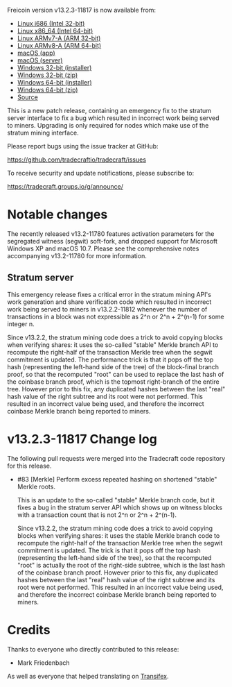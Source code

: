 Freicoin version v13.2.3-11817 is now available from:

  * [Linux i686 (Intel 32-bit)](https://s3.amazonaws.com/in.freico.stable/freicoin-v13.2.3-11817-i686-pc-linux-gnu.tar.gz)
  * [Linux x86_64 (Intel 64-bit)](https://s3.amazonaws.com/in.freico.stable/freicoin-v13.2.3-11817-x86_64-linux-gnu.tar.gz)
  * [Linux ARMv7-A (ARM 32-bit)](https://s3.amazonaws.com/in.freico.stable/freicoin-v13.2.3-11817-arm-linux-gnueabihf.tar.gz)
  * [Linux ARMv8-A (ARM 64-bit)](https://s3.amazonaws.com/in.freico.stable/freicoin-v13.2.3-11817-aarch64-linux-gnu.tar.gz)
  * [macOS (app)](https://s3.amazonaws.com/in.freico.stable/freicoin-v13.2.3-11817-osx.dmg)
  * [macOS (server)](https://s3.amazonaws.com/in.freico.stable/freicoin-v13.2.3-11817-osx64.tar.gz)
  * [Windows 32-bit (installer)](https://s3.amazonaws.com/in.freico.stable/freicoin-v13.2.3-11817-win32-setup.exe)
  * [Windows 32-bit (zip)](https://s3.amazonaws.com/in.freico.stable/freicoin-v13.2.3-11817-win32.zip)
  * [Windows 64-bit (installer)](https://s3.amazonaws.com/in.freico.stable/freicoin-v13.2.3-11817-win64-setup.exe)
  * [Windows 64-bit (zip)](https://s3.amazonaws.com/in.freico.stable/freicoin-v13.2.3-11817-win64.zip)
  * [Source](https://github.com/tradecraftio/tradecraft/archive/v13.2.3-11817.zip)

This is a new patch release, containing an emergency fix to the stratum server
interface to fix a bug which resulted in incorrect work being served to miners.
Upgrading is only required for nodes which make use of the stratum mining
interface.

Please report bugs using the issue tracker at GitHub:

  <https://github.com/tradecraftio/tradecraft/issues>

To receive security and update notifications, please subscribe to:

  <https://tradecraft.groups.io/g/announce/>

Notable changes
===============

The recently released v13.2-11780 features activation parameters for the
segregated witness (segwit) soft-fork, and dropped support for Microsoft
Windows XP and macOS 10.7.  Please see the comprehensive notes accompanying
v13.2-11780 for more information.

Stratum server
--------------

This emergency release fixes a critical error in the stratum mining API's work
generation and share verification code which resulted in incorrect work being
served to miners in v13.2.2-11812 whenever the number of transactions in a block
was not expressible as 2^n or 2^n + 2^(n-1) for some integer n.

Since v13.2.2, the stratum mining code does a trick to avoid copying blocks when
verifying shares: it uses the so-called "stable" Merkle branch API to recompute
the right-half of the transaction Merkle tree when the segwit commitment is
updated.  The performance trick is that it pops off the top hash (representing
the left-hand side of the tree) of the block-final branch proof, so that the
recomputed "root" can be used to replace the last hash of the coinbase branch
proof, which is the topmost right-branch of the entire tree.  However prior to
this fix, any duplicated hashes between the last "real" hash value of the right
subtree and its root were not performed.  This resulted in an incorrect value
being used, and therefore the incorrect coinbase Merkle branch being reported to
miners.

v13.2.3-11817 Change log
========================

The following pull requests were merged into the Tradecraft code repository
for this release.

- #83 [Merkle] Perform excess repeated hashing on shortened "stable" Merkle
  roots.

  This is an update to the so-called "stable" Merkle branch code, but it fixes a
  bug in the stratum server API which shows up on witness blocks with a
  transaction count that is not 2^n or 2^n + 2^(n-1).
    
  Since v13.2.2, the stratum mining code does a trick to avoid copying blocks
  when verifying shares: it uses the stable Merkle branch code to recompute the
  right-half of the transaction Merkle tree when the segwit commitment is
  updated.  The trick is that it pops off the top hash (representing the
  left-hand side of the tree), so that the recomputed "root" is actually the
  root of the right-side subtree, which is the last hash of the coinbase branch
  proof.  However prior to this fix, any duplicated hashes between the last
  "real" hash value of the right subtree and its root were not performed.  This
  resulted in an incorrect value being used, and therefore the incorrect
  coinbase Merkle branch being reported to miners.

Credits
=======

Thanks to everyone who directly contributed to this release:

- Mark Friedenbach

As well as everyone that helped translating on [Transifex](https://www.transifex.com/tradecraft/freicoin-1/).
